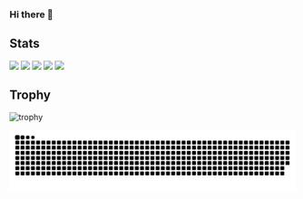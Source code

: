 ### Hi there 👋

## Stats
![](http://github-profile-summary-cards.vercel.app/api/cards/profile-details?username=Treeitsuki&theme=gruvbox)
![](http://github-profile-summary-cards.vercel.app/api/cards/repos-per-language?username=Treeitsuki15&theme=gruvbox)
![](http://github-profile-summary-cards.vercel.app/api/cards/most-commit-language?username=Treeitsuki&theme=gruvbox)
![](http://github-profile-summary-cards.vercel.app/api/cards/stats?username=Treeitsuki&theme=gruvbox)
![](http://github-profile-summary-cards.vercel.app/api/cards/productive-time?username=Treeitsuki&theme=gruvbox&utcOffset=9)

## Trophy
![trophy](https://github-profile-trophy.vercel.app/?username=Treeitsuki&theme=gruvbox)

![](https://raw.githubusercontent.com/Treeitsuki/Treeitsuki/output/github-contribution-grid-snake.svg)

